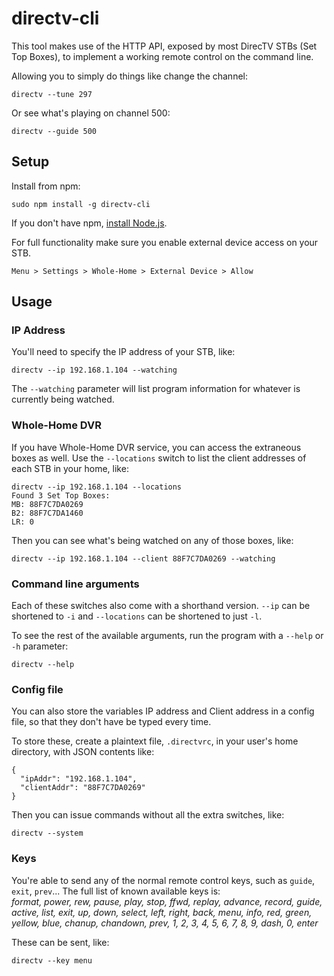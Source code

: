 directv-cli
===========

This tool makes use of the HTTP API, exposed by most DirecTV STBs (Set Top Boxes), to implement a working remote control on the command line.

Allowing you to simply do things like change the channel:

    directv --tune 297

Or see what's playing on channel 500:

    directv --guide 500

Setup
-----

Install from npm:

    sudo npm install -g directv-cli

If you don't have npm, [install Node.js](https://github.com/joyent/node/wiki/installing-node.js-via-package-manager).

For full functionality make sure you enable external device access on your STB.

    Menu > Settings > Whole-Home > External Device > Allow

Usage
-----

### IP Address

You'll need to specify the IP address of your STB, like:

    directv --ip 192.168.1.104 --watching

The `--watching` parameter will list program information for whatever is currently being watched.

### Whole-Home DVR

If you have Whole-Home DVR service, you can access the extraneous boxes as well. Use the `--locations` switch to list the client addresses of each STB in your home, like:

    directv --ip 192.168.1.104 --locations
    Found 3 Set Top Boxes:
    MB: 88F7C7DA0269
    B2: 88F7C7DA1460
    LR: 0

Then you can see what's being watched on any of those boxes, like:

    directv --ip 192.168.1.104 --client 88F7C7DA0269 --watching

### Command line arguments

Each of these switches also come with a shorthand version. `--ip` can be shortened to `-i` and `--locations` can be shortened to just `-l`.

To see the rest of the available arguments, run the program with a `--help` or `-h` parameter:

    directv --help

### Config file

You can also store the variables IP address and Client address in a config file, so that they don't have be typed every time.

To store these, create a plaintext file, `.directvrc`, in your user's home directory, with JSON contents like:

    {
      "ipAddr": "192.168.1.104",
      "clientAddr": "88F7C7DA0269"
    }

Then you can issue commands without all the extra switches, like:

    directv --system

### Keys

You're able to send any of the normal remote control keys, such as `guide`, `exit`, `prev`... The full list of known available keys is:
<br>*format, power, rew, pause, play, stop, ffwd, replay, advance, record, guide, active, list, exit, up, down, select, left, right, back, menu, info, red, green, yellow, blue, chanup, chandown, prev, 1, 2, 3, 4, 5, 6, 7, 8, 9, dash, 0, enter*

These can be sent, like:

    directv --key menu
